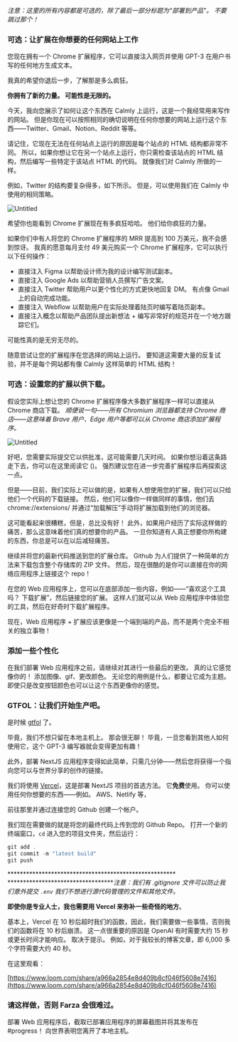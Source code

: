 *注意：这里的所有内容都是可选的，除了最后一部分标题为“部署到产品”。 不要跳过那个！*

### 可选：**让扩展在你想要的任何网站上工作**

您现在拥有一个 Chrome 扩展程序，它可以直接注入网页并使用 GPT-3 在用户书写的任何地方生成文本。

我真的希望你退后一步，了解那是多么疯狂。

**你拥有了新的力量。 可能性是无限的。**

今天，我向您展示了如何让这个东西在 Calmly 上运行，这是一个我经常用来写作的网站。 但是你现在可以按照相同的确切说明在任何你想要的网站上运行这个东西——Twitter、Gmail、Notion、Reddit 等等。

请记住，它现在无法在任何站点上运行的原因是每个站点的 HTML 结构都非常不同。 所以，如果你想让它在另一个站点上运行，你只需检查该站点的 HTML 结构，然后编写一些特定于该站点 HTML 的代码。 就像我们对 Calmly 所做的一样。

例如，Twitter 的结构要复杂得多，如下所示。 但是，可以使用我们在 Calmly 中使用的相同策略。

![Untitled](https://i.imgur.com/AVAy3fi.pngs)



希望你也能看到 Chrome 扩展现在有多疯狂哈哈。 他们给你疯狂的力量。

如果你们中有人将您的 Chrome 扩展程序的 MRR 提高到 100 万美元，我不会感到惊讶。 我真的愿意每月支付 49 美元购买一个 Chrome 扩展程序，它可以执行以下任何操作：

- 直接注入 Figma 以帮助设计师为我的设计编写测试副本。
- 直接注入 Google Ads 以帮助营销人员撰写广告文案。
- 直接注入 Twitter 帮助用户以更个性化的方式更快地回复 DM。 有点像 Gmail 上的自动完成功能。
- 直接注入 Webflow 以帮助用户在实际处理着陆页时编写着陆页副本。
- 直接注入概念以帮助产品团队提出新想法 + 编写非常好的规范并在一个地方跟踪它们。

可能性真的是无穷无尽的。

随意尝试让您的扩展程序在您选择的网站上运行。 要知道这需要大量的反复试验，并不是每个网站都有像 Calmly 这样简单的 HTML 结构！

### 可选：设置您的扩展以供下载。

假设您实际上想让您的 Chrome 扩展程序像大多数扩展程序一样可以直接从 Chrome 商店下载。 *顺便说一句——所有 Chromium 浏览器都支持 Chrome 商店——这意味着 Brave 用户、Edge 用户等都可以从 Chrome 商店添加扩展程序。*

![Untitled](https://i.imgur.com/oHxDLjO.png)


好吧，您需要实际提交它以供批准，这可能需要几天时间。 如果你想沿着这条路走下去，你可以在这里阅读它 (<insert>)。 强烈建议您在进一步完善扩展程序后再探索这一点。

但是——目前，我们实际上可以做的是，如果有人想使用您的扩展，我们可以只给他们一个代码的下载链接。 然后，他们可以像你一样做同样的事情，他们去 chrome://extensions/ 并通过“加载解压”手动将扩展加载到他们的浏览器。

这可能看起来很糟糕，但是，总比没有好！ 此外，如果用户经历了实际这样做的痛苦，那么这意味着他们真的想要你的产品。 一旦你知道有人真正想要你所构建的东西，你总是可以在以后减轻痛苦。

继续并将您的最新代码推送到您的扩展仓库。 Github 为人们提供了一种简单的方法来下载包含整个存储库的 ZIP 文件。 然后，现在很酷的是你可以直接在你的网络应用程序上链接这个 repo！

在您的 Web 应用程序上，您可以在底部添加一些内容，例如——“喜欢这个工具吗？ 下载扩展”，然后链接您的扩展。 这样人们就可以从 Web 应用程序中体验您的工具，然后在好奇时下载扩展程序。

现在，Web 应用程序 + 扩展应该更像是一个端到端的产品，而不是两个完全不相关的独立事物！

### 添加一些个性化

在我们部署 Web 应用程序之前，请继续对其进行一些最后的更改。 真的让它感觉像你的！ 添加图像、gif、更改颜色。 无论您的用例是什么，都要让它成为主题。 即使只是改变按钮颜色也可以让这个东西更像你的感觉。

### GTFOL：让我们开始生产吧。

是时候 [gtfol](https://www.urbandictionary.com/define.php?term=GTFOL) 了。

毕竟，我们不想只留在本地主机上。 那会很无聊！ 毕竟，一旦您看到其他人如何使用它，这个 GPT-3 编写器就会变得更加有趣！

此外，部署 NextJS 应用程序变得如此简单，只需几分钟——然后您将获得一个指向您可以与世界分享的创作的链接。

我们将使用 [Vercel](https://vercel.com/)，这是部署 NextJS 项目的首选方法。 它**免费**使用。 你可以使用任何你想要的东西——例如。 AWS、Netlify 等，

前往那里并通过连接您的 Github 创建一个帐户。

我们现在需要做的就是将您的最终代码上传到您的 Github Repo。 打开一个新的终端窗口，`cd` 进入您的项目文件夹，然后运行：
```jsx
git add .
git commit -m "latest build"
git push
```


****************************************************** ***********************************注意：我们有 .gitignore 文件可以防止我们意外提交 `.env` 我们不想进行源代码管理的文件和其他文件。*

**即使你是专业人士，我也需要用 Vercel 来弥补一些奇怪的地方**。

基本上，Vercel 在 10 秒后超时我们的函数，因此，我们需要做一些事情，否则我们的函数将在 10 秒后崩溃。 这一点很重要的原因是 OpenAI 有时需要大约 15 秒或更长时间才能响应。 取决于提示。 例如，对于我较长的博客文章，即 6,000 多个字符需要大约 40 秒。

在这里观看：

[https://www.loom.com/share/a966a2854e8d409b8cf046f5608e7416](https://www.loom.com/share/a966a2854e8d409b8cf046f5608e7416)

### 请这样做，否则 Farza 会很难过。

部署 Web 应用程序后，截取已部署应用程序的屏幕截图并将其发布在#progress！ 向世界表明您离开了本地主机。